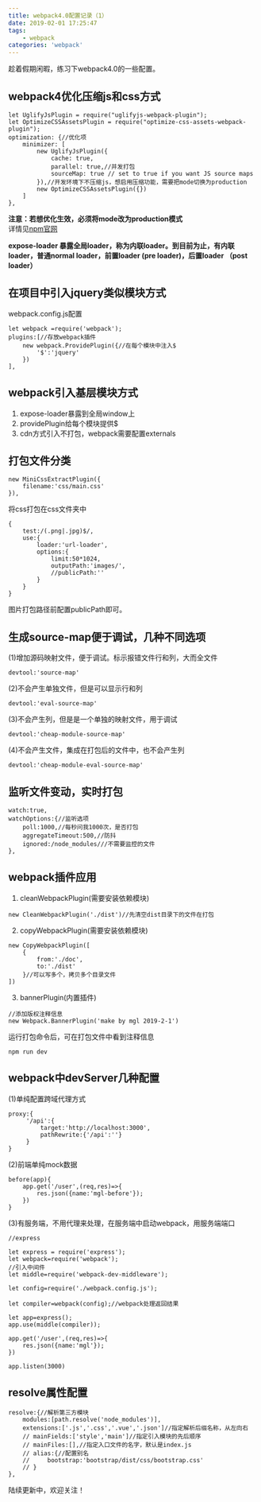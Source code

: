 ```yaml
---
title: webpack4.0配置记录（1）
date: 2019-02-01 17:25:47
tags:
	- webpack
categories: 'webpack'
---
```


趁着假期闲暇，练习下webpack4.0的一些配置。    



<!--more-->

## webpack4优化压缩js和css方式
```
let UglifyJsPlugin = require("uglifyjs-webpack-plugin");
let OptimizeCSSAssetsPlugin = require("optimize-css-assets-webpack-plugin");
optimization: {//优化项
    minimizer: [
        new UglifyJsPlugin({
            cache: true,
            parallel: true,//并发打包
            sourceMap: true // set to true if you want JS source maps
        }),//开发环境下不压缩js，想启用压缩功能，需要把mode切换为production
        new OptimizeCSSAssetsPlugin({})
    ]
},
```
**注意：若想优化生效，必须将mode改为production模式**  
详情见[npm官网](https://www.npmjs.com/package/mini-css-extract-plugin)  

**expose-loader 暴露全局loader，称为内联loader。到目前为止，有内联loader，普通normal loader，前置loader (pre loader)，后置loader （post loader）**  
## 在项目中引入jquery类似模块方式
webpack.config.js配置

```
let webpack =require('webpack');
plugins:[//存放webpack插件
    new webpack.ProvidePlugin({//在每个模块中注入$
        '$':'jquery'
    })
],
```
## webpack引入基层模块方式
1. expose-loader暴露到全局window上
2. providePlugin给每个模块提供$
3. cdn方式引入不打包，webpack需要配置externals

## 打包文件分类

```
new MiniCssExtractPlugin({
    filename:'css/main.css'
}),
```
将css打包在css文件夹中  

```
{
    test:/(.png|.jpg)$/,
    use:{
        loader:'url-loader',
        options:{
            limit:50*1024,
            outputPath:'images/',
            //publicPath:''
        }
    }
}
```

图片打包路径前配置publicPath即可。

## 生成source-map便于调试，几种不同选项  
(1)增加源码映射文件，便于调试。标示报错文件行和列，大而全文件
```
devtool:'source-map'
```
(2)不会产生单独文件，但是可以显示行和列
```
devtool:'eval-source-map'
```
(3)不会产生列，但是是一个单独的映射文件，用于调试
```
devtool:'cheap-module-source-map'
```
(4)不会产生文件，集成在打包后的文件中，也不会产生列
```
devtool:'cheap-module-eval-source-map'
```

## 监听文件变动，实时打包

```
watch:true,
watchOptions:{//监听选项
    poll:1000,//每秒问我1000次，是否打包
    aggregateTimeout:500,//防抖
    ignored:/node_modules///不需要监控的文件
},
```

## webpack插件应用
1. cleanWebpackPlugin(需要安装依赖模块)
```
new CleanWebpackPlugin('./dist')//先清空dist目录下的文件在打包
```

2. copyWebpackPlugin(需要安装依赖模块)
```
new CopyWebpackPlugin([
    {
        from:'./doc',
        to:'./dist'
    }//可以写多个，拷贝多个目录文件
])
```

3. bannerPlugin(内置插件)
```
//添加版权注释信息
new Webpack.BannerPlugin('make by mgl 2019-2-1')
```
运行打包命令后，可在打包文件中看到注释信息

```
npm run dev
```

## webpack中devServer几种配置
(1)单纯配置跨域代理方式
```
proxy:{
     '/api':{
         target:'http://localhost:3000',
         pathRewrite:{'/api':''}
     }
}
```
(2)前端单纯mock数据
```
before(app){
    app.get('/user',(req,res)=>{
        res.json({name:'mgl-before'});
    })
}
```
(3)有服务端，不用代理来处理，在服务端中启动webpack，用服务端端口
```
//express

let express = require('express');
let webpack=require('webpack');
//引入中间件
let middle=require('webpack-dev-middleware');

let config=require('./webpack.config.js');

let compiler=webpack(config);//webpack处理返回结果

let app=express();
app.use(middle(compiler));

app.get('/user',(req,res)=>{
    res.json({name:'mgl'});
})

app.listen(3000)
```
## resolve属性配置

```
resolve:{//解析第三方模块
    modules:[path.resolve('node_modules')],
    extensions:['.js','.css','.vue','.json']//指定解析后缀名称，从左向右
    // mainFields:['style','main']//指定引入模块的先后顺序
    // mainFiles:[],//指定入口文件的名字，默认是index.js
    // alias:{//配置别名
    //     bootstrap:'bootstrap/dist/css/bootstrap.css'
    // }
},
```
陆续更新中，欢迎关注！